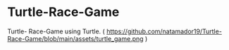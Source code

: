 # Turtle-Race-Game
Turtle- Race-Game using Turtle.
<span>( </span>
<span>https://github.com/natamador19/Turtle-Race-Game/blob/main/assets/turtle_game.png </span>
<span>)</span>
